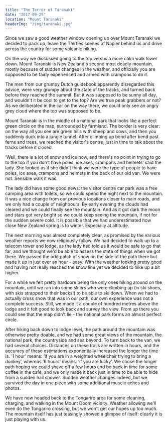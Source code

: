 ```yaml
---
title: "The Terror of Taranaki"
date: "2017-09-29"
location: "Mount Taranaki"
headerImg: "/img/taranaki.jpg"
---
```


Since we saw a good weather window opening up over Mount Taranaki we decided to pack up, leave the Thirties scenes of Napier behind us and drive across the country for some volcanic hiking.

On the way we discussed going to the top versus a more calm walk lower down. Mount Taranaki is New Zealand's second most deadly mountain, mostly because of sudden changes in the weather, and officially you are supposed to be fairly experienced and armed with crampons to do it. 

The men from our grumpy Dutch guidebook apparently disregarded this advice, were very grumpy about the state of the tracks, and turned back before they reached the summit. But it was supposed to be sunny all day, and wouldn't it be cool to get to the top? Are we true peak grabbers or not? As we deliberated in the car on the way there, we could only see an angry grey cloud where the top was supposed to be.

Mount Taranaki is in the middle of a national park that looks like a perfect green circle on the map, surrounded by farmland. The border is very clear: on the way all you see are green hills with sheep and cows, and then you suddenly duck into a jungle tunnel. After climbing up bend after bend past ferns and trees, we reached the visitor's centre, just in time to talk about the tracks before it closed. 

‘Well, there is a lot of snow and ice now, and there's no point in trying to go to the top if you don't have poles, ice axes, crampons and helmets’ said the lady. She looked as if she didn't think we were the type of people to have poles, ice axes, crampons and helmets in the back of our old van. We were not. Sensible walk it was.

<div><photo url="/img/dina-forest.jpg" caption="Dina going for a quick stroll in the jungle around the mountain on the evening we arrived"></photo></div>

The lady did have some good news: the visitor centre car park was a free camping area with toilets, so we could spend the night next to the mountain. It was a nice change from our previous locations closer to main roads, and we only had a couple of neighbours. By early evening the clouds had cleared and we could finally see the mountain. And as it got dark the moon and stars got very bright so we could keep seeing the mountain, if not for the sudden severe cold. It is possible that we had underestimated how close New Zealand spring is to winter. Especially at altitude.

<div><photo url="/img/taranaki-stars.jpg" fullwidth="true"></photo></div>

The next morning was almost completely clear, as promised by the various weather reports we now religiously follow. We had decided to walk up to a telecom tower and lodge, as the lady had told us it would be safe to go that far, and we thought we'd be able to assess the state of things when we got there. We passed the odd patch of snow on the side of the path there but made it up in just over an hour - easy. With the weather looking pretty good and having not really reached the snow line yet we decided to hike up a bit higher.

<div><photo url="/img/dina-up-taranaki.jpg" caption="Hiking up past the tower, the lodge and the snow"></photo></div>

For a while we felt pretty hardcore being the only ones hiking around on the mountain, until we ran into some skiers who were climbing up (in ski shoes, with skis strapped to their backs!) to be able to ski down. When we had to actually cross snow that was in our path, our own experience was not a complete success. Still, we made it a couple of hundred metres above the lodge and it felt good to look back and survey the view. From up there you could see that the map didn't lie - the national park forms an almost perfect circle.

<div><map route="/route/taranaki.json" type="article" layer="terrain"></map></div>

After hiking back down to lodge level, the path around the mountain was otherwise pretty doable, and we had some great views of the mountain, the national park, the countryside and sea beyond. To turn back to the van, we had several choices. Distances on these trails are written in hours, and the accuracy of these estimations exponentially increased the longer the time is. ‘1 hour’ means: ‘if you are in a weighted wheelchair trying to bring a donkey’, whereas ‘6 hours’ means: ‘if you are lucky’. We chose the longer path hoping we could shave off a few hours and be back in time for some coffee in the cafe, and we only made it back just in time to be able to hide from a sudden hail shower. Sudden weather changes indeed, but we survived the day in one piece with some additional muscle aches and photos.

<div><photo url="/img/taranaki-tower.jpg"></photo></div>

We have now headed back to the Tongariro area for some cleaning, charging, and walking in the Mount Doom vicinity. Weather allowing we'll even do the Tongariro crossing, but we won't get our hopes up too much. The mountain itself has just teasingly showed a glimpse of itself: clearly it is just playing with us.
